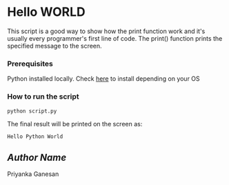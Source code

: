 # Hello WORLD

This script is a good way to show how the print function work and it's usually every programmer's first line of code. The print() function prints the specified message to the screen.

### Prerequisites

Python installed locally. Check [here](https://www.python.org/downloads/) to install depending on your OS

### How to run the script

```
python script.py
```

The final result will be printed on the screen as:

```
Hello Python World
```

## *Author Name*

Priyanka Ganesan